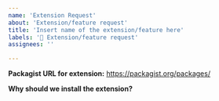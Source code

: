 ```yaml
---
name: 'Extension Request'
about: 'Extension/feature request'
title: 'Insert name of the extension/feature here'
labels: '🙋 Extension/feature request'
assignees: ''

---
```


__Packagist URL for extension:__
https://packagist.org/packages/

__Why should we install the extension?__
<!-- Give us a brief explanation why you think that this extension should be added to FreeFlarum. -->

